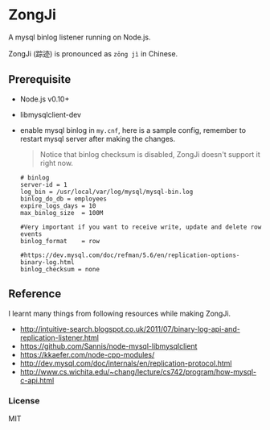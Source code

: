 # ZongJi
A mysql binlog listener running on Node.js.

ZongJi (踪迹) is pronounced as `zōng jì` in Chinese.

## Prerequisite

* Node.js v0.10+
* libmysqlclient-dev
* enable mysql binlog in `my.cnf`, here is a sample config, remember to restart mysql server after making the changes.
  > Notice that binlog checksum is disabled, ZongJi doesn't support it right now.

  ```
  # binlog
  server-id = 1
  log_bin = /usr/local/var/log/mysql/mysql-bin.log
  binlog_do_db = employees
  expire_logs_days = 10
  max_binlog_size  = 100M

  #Very important if you want to receive write, update and delete row events
  binlog_format    = row

  #https://dev.mysql.com/doc/refman/5.6/en/replication-options-binary-log.html
  binlog_checksum = none
  ```

## Reference

I learnt many things from following resources while making ZongJi.

* http://intuitive-search.blogspot.co.uk/2011/07/binary-log-api-and-replication-listener.html
* https://github.com/Sannis/node-mysql-libmysqlclient
* https://kkaefer.com/node-cpp-modules/
* http://dev.mysql.com/doc/internals/en/replication-protocol.html
* http://www.cs.wichita.edu/~chang/lecture/cs742/program/how-mysql-c-api.html

### License
MIT
